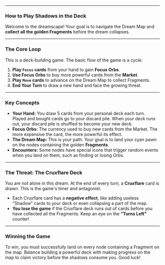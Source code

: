 ***

### How to Play Shadows in the Deck

Welcome to the dreamscape! Your goal is to navigate the Dream Map and **collect all the golden Fragments** before the dream collapses.

---

### The Core Loop

This is a deck-building game. The basic flow of the game is a cycle:
1.  **Play `Focus` cards** from your hand to gain **Focus Orbs**.
2.  **Use Focus Orbs** to buy more powerful cards from the **Market**.
3.  **Play `Move` cards** to advance on the Dream Map to collect Fragments.
4.  **End Your Turn** to draw a new hand and face the growing threat.

---

### Key Concepts

* **Your Hand:** You draw 5 cards from your personal deck each turn. Played and bought cards go to your discard pile. When your deck runs out, your discard pile is shuffled to become your new deck.
* **Focus Orbs:** The currency used to buy new cards from the Market. The more expensive the card, the more powerful its effect.
* **The Dream Map:** This is your path. Your goal is to land your cyan pawn on the nodes containing the golden **Fragments**.
* **Encounters:** Some nodes have special icons that trigger random events when you land on them, such as finding or losing Orbs.

---

### The Threat: The Cruxflare Deck

You are not alone in this dream. At the end of every turn, a **Cruxflare** card is drawn. This is the game's timer and antagonist.
* Each Cruxflare card has a **negative effect**, like adding useless "Shadow" cards to your deck or even collapsing a part of the map.
* **You lose the game** if the Cruxflare deck runs out of cards before you have collected all the Fragments. Keep an eye on the **"Turns Left"** counter!

---

### Winning the Game

To win, you must successfully land on every node containing a Fragment on the map. Balance building a powerful deck with making progress on the map to claim victory before the shadows consume you. Good luck!
